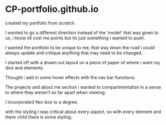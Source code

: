 # CP-portfolio.github.io

created my portfolio from scratch. 

I wanted to go a different direction instead of the 'model' that was given to us, i know itll cost me points but its just something i wanted to push.

I wanted the portfolio to be unique to me, that way down the road i could always update and critique anything that may need to be changed.

I started off with a drawn out layout on a piece of paper of where i want my divs and elements.

Thought i add in some hover effects with the nav bar functions.

The projects and about me section i wanted to compartmentalize in a sense to where they weren't so far apart when viewing.

I incorporated flex-box to a degree.

with the styling I was critical about every aspect, so with every element and there child there is some styling.
